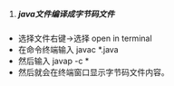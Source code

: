 1. ##### java文件编译成字节码文件

* 选择文件右键->选择 open in terminal
* 在命令终端输入 javac *.java
* 然后输入 javap -c *
* 然后就会在终端窗口显示字节码文件内容。

